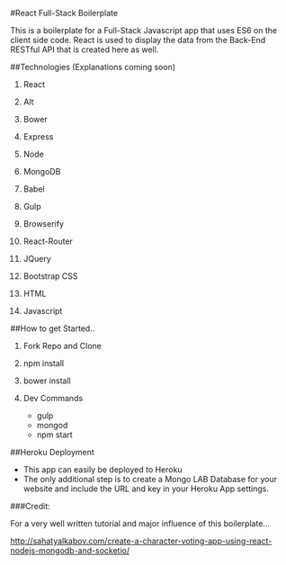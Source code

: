 #React Full-Stack Boilerplate

This is a boilerplate for a Full-Stack Javascript app that uses ES6 on the client side code.
React is used to display the data from the Back-End RESTful API that is created here as well.

##Technologies (Explanations coming soon)

1. React

2. Alt

3. Bower

4. Express

5. Node

6. MongoDB

7. Babel

8. Gulp

9. Browserify

10. React-Router

11. JQuery

12. Bootstrap CSS

13. HTML

14. Javascript

##How to get Started..

1. Fork Repo and Clone

2. npm install

3. bower install

4. Dev Commands
    - gulp
    - mongod
    - npm start

##Heroku Deployment
- This app can easily be deployed to Heroku
- The only additional step is to create a Mongo LAB Database for your website and include the URL and key in your Heroku App settings.

###Credit:

For a very well written tutorial and major influence of this boilerplate...

http://sahatyalkabov.com/create-a-character-voting-app-using-react-nodejs-mongodb-and-socketio/
